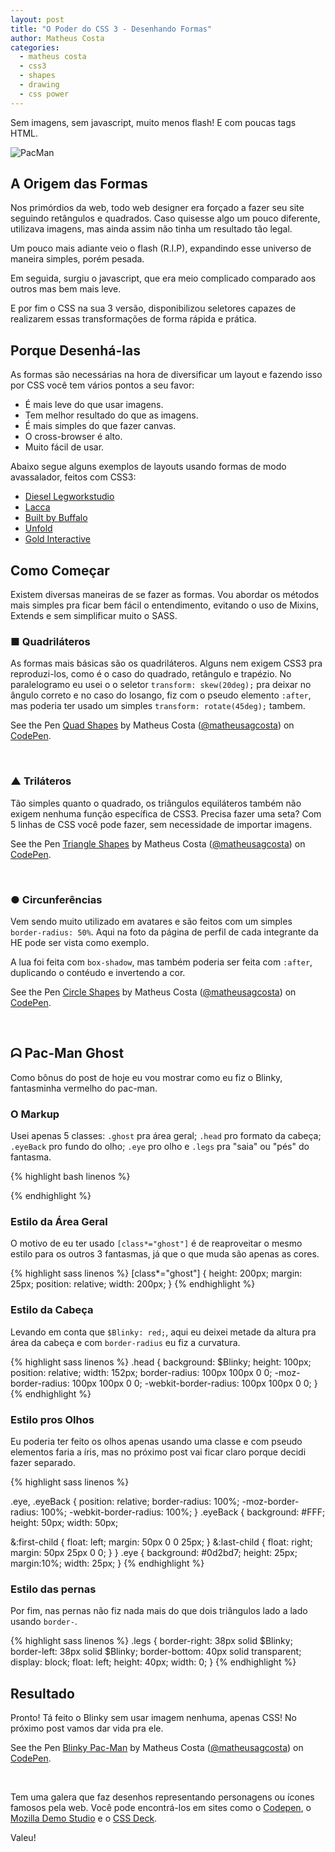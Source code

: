 ```yaml
---
layout: post
title: "O Poder do CSS 3 - Desenhando Formas"
author: Matheus Costa
categories:
  - matheus costa
  - css3
  - shapes
  - drawing
  - css power
---
```


Sem imagens, sem javascript, muito menos flash! E com poucas tags HTML.

![PacMan](/blog/images/posts/2014-11-14/pac-man.png)

<!--more-->

## A Origem das Formas ##

Nos primórdios da web, todo web designer era forçado a fazer seu site seguindo retângulos e quadrados. Caso quisesse algo um pouco diferente, utilizava imagens, mas ainda assim não tinha um resultado tão legal.

Um pouco mais adiante veio o flash (R.I.P), expandindo esse universo de maneira simples, porém pesada.

Em seguida, surgiu o javascript, que era meio complicado comparado aos outros mas bem mais leve.

E por fim o CSS na sua 3 versão, disponibilizou seletores capazes de realizarem essas transformações de forma rápida e prática.

## Porque Desenhá-las ##

As formas são necessárias na hora de diversificar um layout e fazendo isso por CSS você tem vários pontos a seu favor:

- É mais leve do que usar imagens.
- Tem melhor resultado do que as imagens.
- É mais simples do que fazer canvas.
- O cross-browser é alto.
- Muito fácil de usar.

Abaixo segue alguns exemplos de layouts usando formas de modo avassalador, feitos com CSS3:

- [Diesel Legworkstudio](http://diesel.legworkstudio.com/)
- [Lacca](http://www.lacca.com.br/lacca/)
- [Built by Buffalo](http://builtbybuffalo.com/)
- [Unfold](http://unfold.no/)
- [Gold Interactive](http://www.goldinteractive.ch/intro)

## Como Começar ##

Existem diversas maneiras de se fazer as formas. Vou abordar os métodos mais simples pra ficar bem fácil o entendimento, evitando o uso de Mixins, Extends e sem simplificar muito o SASS.

### ■ Quadriláteros

As formas mais básicas são os quadriláteros. Alguns nem exigem CSS3 pra reproduzi-los, como é o caso do quadrado, retângulo e trapézio. No paralelogramo eu usei o o seletor `transform: skew(20deg);` pra deixar no ângulo correto e no caso do losango, fiz com o pseudo elemento `:after`, mas poderia ter usado um simples `transform: rotate(45deg);` tambem.

<p data-height="268" data-theme-id="9813" data-slug-hash="KBiAn" data-default-tab="result" data-user="matheusagcosta" class='codepen'>See the Pen <a href='http://codepen.io/matheusagcosta/pen/KBiAn/'>Quad Shapes</a> by Matheus Costa (<a href='http://codepen.io/matheusagcosta'>@matheusagcosta</a>) on <a href='http://codepen.io'>CodePen</a>.</p>
<script async src="//assets.codepen.io/assets/embed/ei.js"></script><br>

### ▲ Triláteros

Tão simples quanto o quadrado, os triângulos equiláteros também não exigem nenhuma função específica de CSS3. Precisa fazer uma seta? Com 5 linhas de CSS você pode fazer, sem necessidade de importar imagens.

<p data-height="268" data-theme-id="0" data-slug-hash="gsqkm" data-default-tab="result" data-user="matheusagcosta" class='codepen'>See the Pen <a href='http://codepen.io/matheusagcosta/pen/gsqkm/'>Triangle Shapes</a> by Matheus Costa (<a href='http://codepen.io/matheusagcosta'>@matheusagcosta</a>) on <a href='http://codepen.io'>CodePen</a>.</p>
<script async src="//assets.codepen.io/assets/embed/ei.js"></script><br>

### ● Circunferências

Vem sendo muito utilizado em avatares e são feitos com um simples `border-radius: 50%`. Aqui na foto da página de perfil de cada integrante da HE pode ser vista como exemplo.

A lua foi feita com `box-shadow`, mas também poderia ser feita com `:after`, duplicando o contéudo e invertendo a cor.

<p data-height="268" data-theme-id="0" data-slug-hash="fncBq" data-default-tab="result" data-user="matheusagcosta" class='codepen'>See the Pen <a href='http://codepen.io/matheusagcosta/pen/fncBq/'>Circle Shapes</a> by Matheus Costa (<a href='http://codepen.io/matheusagcosta'>@matheusagcosta</a>) on <a href='http://codepen.io'>CodePen</a>.</p>
<script async src="//assets.codepen.io/assets/embed/ei.js"></script><br>

## ᗣ Pac-Man Ghost ##

Como bônus do post de hoje eu vou mostrar como eu fiz o Blinky, fantasminha vermelho do pac-man.

### O Markup

Usei apenas 5 classes: `.ghost` pra área geral; `.head` pro formato da cabeça; `.eyeBack` pro fundo do olho; `.eye` pro olho e `.legs` pra "saia" ou "pés" do fantasma.

{% highlight bash linenos %}
<div class="ghost">
  <div class="head">
    <div class="eyeBack">
      <div class="eye"></div>
    </div>
    <div class="eyeBack">
      <div class="eye"></div>
    </div>
  </div>
  <div class="legs"></div>
  <div class="legs"></div>
</div>
{% endhighlight %}

### Estilo da Área Geral

O motivo de eu ter usado `[class*="ghost"]` é de reaproveitar o mesmo estilo para os outros 3 fantasmas, já que o que muda são apenas as cores.

{% highlight sass linenos %}
[class*="ghost"] {
  height: 200px;
  margin: 25px;
  position: relative;
  width: 200px;
}
{% endhighlight %}

### Estilo da Cabeça

Levando em conta que `$Blinky: red;`, aqui eu deixei metade da altura pra área da cabeça e com `border-radius` eu fiz a curvatura.

{% highlight sass linenos %}
.head {
  background: $Blinky;
  height: 100px;
  position: relative;
  width: 152px;
  border-radius: 100px 100px 0 0;
  -moz-border-radius: 100px 100px 0 0;
  -webkit-border-radius: 100px 100px 0 0;
}
{% endhighlight %}

### Estilo pros Olhos

Eu poderia ter feito os olhos apenas usando uma classe e com pseudo elementos faria a íris, mas no próximo post vai ficar claro porque decidi fazer separado.

{% highlight sass linenos %}

.eye,
.eyeBack {
  position: relative;
  border-radius: 100%;
  -moz-border-radius: 100%;
  -webkit-border-radius: 100%;
}
.eyeBack {
  background: #FFF;
  height: 50px;
  width: 50px;

  &:first-child {
    float: left;
    margin: 50px 0 0 25px;
  }
  &:last-child {
    float: right;
    margin: 50px 25px 0 0;
  }
}
.eye {
  background: #0d2bd7;
  height: 25px;
  margin:10%;
  width: 25px;
}
{% endhighlight %}

### Estilo das pernas

Por fim, nas pernas não fiz nada mais do que dois triângulos lado a lado usando `border-`.

{% highlight sass linenos %}
.legs {
  border-right: 38px solid $Blinky;
  border-left: 38px solid $Blinky;
  border-bottom: 40px solid transparent;
  display: block;
  float: left;
  height: 40px;
  width: 0;
}
{% endhighlight %}

## Resultado ##

Pronto! Tá feito o Blinky sem usar imagem nenhuma, apenas CSS! No próximo post vamos dar vida pra ele.

<p data-height="335" data-theme-id="9813" data-slug-hash="dPyNEe" data-default-tab="result" data-user="matheusagcosta" class='codepen'>See the Pen <a href='http://codepen.io/matheusagcosta/pen/dPyNEe/'>Blinky Pac-Man</a> by Matheus Costa (<a href='http://codepen.io/matheusagcosta'>@matheusagcosta</a>) on <a href='http://codepen.io'>CodePen</a>.</p>
<script async src="//assets.codepen.io/assets/embed/ei.js"></script><br>

Tem uma galera que faz desenhos representando personagens ou ícones famosos pela web. Você pode encontrá-los em sites como o [Codepen](http://codepen.io/), o [Mozilla Demo Studio](https://developer.mozilla.org/pt-BR/demos/) e o [CSS Deck](http://cssdeck.com/).

Valeu!




